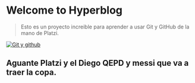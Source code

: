 # Welcome to Hyperblog
>Esto es un proyecto increible para aprender a usar Git y GitHub de la mano de Platzi.

[![Git y github](https://live.staticflickr.com/65535/40666021673_fb324524ec_b.jpg "Git y github")](https://live.staticflickr.com/65535/40666021673_fb324524ec_b.jpg "Git y github")
## Aguante Platzi y el Diego QEPD y messi que va a traer la copa.
